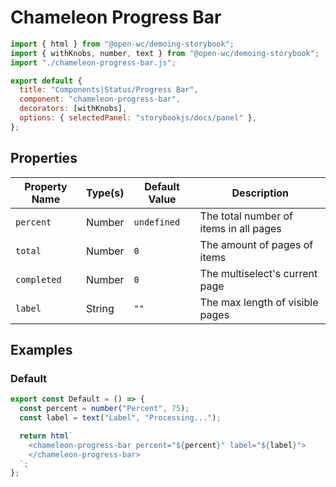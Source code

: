 # Chameleon Progress Bar

```js script
import { html } from "@open-wc/demoing-storybook";
import { withKnobs, number, text } from "@open-wc/demoing-storybook";
import "./chameleon-progress-bar.js";

export default {
  title: "Components|Status/Progress Bar",
  component: "chameleon-progress-bar",
  decorators: [withKnobs],
  options: { selectedPanel: "storybookjs/docs/panel" },
};
```

## Properties

| Property Name | Type(s) | Default Value | Description                            |
| ------------- | ------- | ------------- | -------------------------------------- |
| `percent`     | Number  | `undefined`   | The total number of items in all pages |
| `total`       | Number  | `0`           | The amount of pages of items           |
| `completed`   | Number  | `0`           | The multiselect's current page         |
| `label`       | String  | `""`          | The max length of visible pages        |

## Examples

### Default

```js preview-story
export const Default = () => {
  const percent = number("Percent", 75);
  const label = text("Label", "Processing...");

  return html`
    <chameleon-progress-bar percent="${percent}" label="${label}">
    </chameleon-progress-bar>
  `;
};
```
